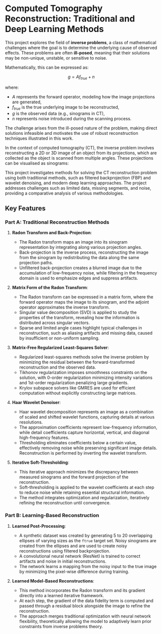 # Computed Tomography Reconstruction: Traditional and Deep Learning Methods

This project explores the field of **inverse problems**, a class of mathematical challenges where the goal is to determine the underlying cause of observed effects. These problems are often **ill-posed**, meaning that their solutions may be non-unique, unstable, or sensitive to noise.

Mathematically, this can be expressed as:

$$g = Af_{true} + n$$

where:
- $A$ represents the forward operator, modeling how the image projections are generated,
- $f_{true}$ is the true underlying image to be reconstructed,
- $g$ is the observed data (e.g., sinograms in CT),
- $n$ represents noise introduced during the scanning process.

The challenge arises from the ill-posed nature of the problem, making direct solutions infeasible and motivates the use of robust reconstruction techniques illustrated in this work.

In the context of computed tomography (CT), the inverse problem involves reconstructing a 2D or 3D image of an object from its projections, which are collected as the object is scanned from multiple angles. These projections can be visualised as sinograms:

This project investigates methods for solving the CT reconstruction problem using both traditional methods, such as filtered backprojection (FBP) and wavelet denoising, and modern deep learning approaches. The project addresses challenges such as limited data, missing segments, and noise, providing a comparative analysis of various methodologies.


## Key Features

### Part A: Traditional Reconstruction Methods
1. **Radon Transform and Back-Projection**:
   - The Radon transform maps an image into its sinogram representation by integrating along various projection angles.
   - Back-projection is the inverse process, reconstructing the image from the sinogram by redistributing the data along the same projection paths.
   - Unfiltered back-projection creates a blurred image due to the accumulation of low-frequency noise, while filtering in the frequency domain is used to emphasize edges and suppress artifacts.

2. **Matrix Form of the Radon Transform**:
   - The Radon transform can be expressed in a matrix form, where the forward operator maps the image to its sinogram, and the adjoint operator approximates the inverse transform.
   - Singular value decomposition (SVD) is applied to study the properties of the transform, revealing how the information is distributed across singular vectors.
   - Sparse and limited angle cases highlight typical challenges in reconstruction, such as aliasing artifacts and missing data, caused by insufficient or non-uniform sampling.

3. **Matrix-Free Regularized Least-Squares Solver**:
   - Regularized least-squares methods solve the inverse problem by minimizing the residual between the forward-transformed reconstruction and the observed data.
   - Tikhonov regularization imposes smoothness constraints on the solution, with 0-order regularization minimizing intensity variations and 1st-order regularization penalizing large gradients.
   - Krylov subspace solvers like GMRES are used for efficient computation without explicitly constructing large matrices.

4. **Haar Wavelet Denoiser**:
   - Haar wavelet decomposition represents an image as a combination of scaled and shifted wavelet functions, capturing details at various resolutions.
   - The approximation coefficients represent low-frequency information, while detail coefficients capture horizontal, vertical, and diagonal high-frequency features.
   - Thresholding eliminates coefficients below a certain value, effectively removing noise while preserving significant image details. Reconstruction is performed by inverting the wavelet transform.

5. **Iterative Soft-Thresholding**:
   - This iterative approach minimizes the discrepancy between measured sinograms and the forward projection of the reconstruction.
   - Soft-thresholding is applied to the wavelet coefficients at each step to reduce noise while retaining essential structural information.
   - The method integrates optimization and regularization, iteratively refining the reconstruction until convergence.

### Part B: Learning-Based Reconstruction
1. **Learned Post-Processing**:
   - A synthetic dataset was created by generating 5 to 20 overlapping ellipses of varying sizes as the `ftrue` target set. Noisy sinograms are created from the ellipses and are used to create noisy reconstructions using filtered backprojection.
   - A convolutional neural network (ResNet) is trained to correct artifacts and noise in initial reconstructions.
   - The network learns a mapping from the noisy input to the true image by minimizing the pixel-wise difference during training.

2. **Learned Model-Based Reconstructions**:
   - This method incorporates the Radon transform and its gradient directly into a learned iterative framework.
   - At each step, the gradient of the data fidelity term is computed and passed through a residual block alongside the image to refine the reconstruction.
   - The approach merges traditional optimization with neural network flexibility, theoretically allowing the model to adaptively learn prior constraints from inverse problems theory.
